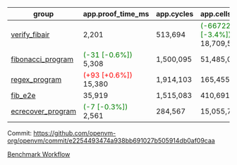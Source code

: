 | group | app.proof_time_ms | app.cycles | app.cells_used | leaf.proof_time_ms | leaf.cycles | leaf.cells_used |
| -- | -- | -- | -- | -- | -- | -- |
| [verify_fibair](https://github.com/openvm-org/openvm/blob/benchmark-results/benchmarks-pr/1306/verify_fibair-e2254493474a938bb691027b505914db0af09caa.md) | 2,201 |  513,694 | <span style='color: green'>(-667224 [-3.4%])</span> 18,709,567 |- | - | - |
| [fibonacci_program](https://github.com/openvm-org/openvm/blob/benchmark-results/benchmarks-pr/1306/fibonacci-e2254493474a938bb691027b505914db0af09caa.md) |<span style='color: green'>(-31 [-0.6%])</span> 5,308 |  1,500,095 |  51,485,080 |- | - | - |
| [regex_program](https://github.com/openvm-org/openvm/blob/benchmark-results/benchmarks-pr/1306/regex-e2254493474a938bb691027b505914db0af09caa.md) |<span style='color: red'>(+93 [+0.6%])</span> 15,380 |  1,914,103 |  165,455,373 |- | - | - |
| [fib_e2e](https://github.com/openvm-org/openvm/blob/benchmark-results/benchmarks-pr/1306/fib_e2e-e2254493474a938bb691027b505914db0af09caa.md) | 35,919 |  1,515,083 |  410,691,902 | 48,772 |  12,109,197 |  436,500,573 |
| [ecrecover_program](https://github.com/openvm-org/openvm/blob/benchmark-results/benchmarks-pr/1306/ecrecover-e2254493474a938bb691027b505914db0af09caa.md) |<span style='color: green'>(-7 [-0.3%])</span> 2,561 |  284,567 |  15,055,723 |- | - | - |


Commit: https://github.com/openvm-org/openvm/commit/e2254493474a938bb691027b505914db0af09caa

[Benchmark Workflow](https://github.com/openvm-org/openvm/actions/runs/12981153427)
